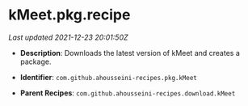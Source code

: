 # kMeet.pkg.recipe

_Last updated 2021-12-23 20:01:50Z_

- **Description**: Downloads the latest version of kMeet and creates a package.

- **Identifier**: `com.github.ahousseini-recipes.pkg.kMeet`

- **Parent Recipes**: `com.github.ahousseini-recipes.download.kMeet`
